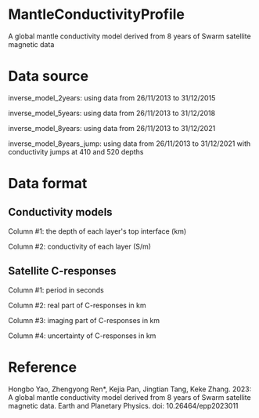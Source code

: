 # MantleConductivityProfile
A global mantle conductivity model derived from 8 years of Swarm satellite magnetic data

# Data source
inverse_model_2years: using data from 26/11/2013 to 31/12/2015

inverse_model_5years: using data from 26/11/2013 to 31/12/2018

inverse_model_8years: using data from 26/11/2013 to 31/12/2021

inverse_model_8years_jump: using data from 26/11/2013 to 31/12/2021 with conductivity jumps at 410 and 520 depths


# Data format
## Conductivity models
Column #1: the depth of each layer's top interface (km)

Column #2: conductivity of each layer (S/m)

## Satellite C-responses
Column #1: period in seconds

Column #2: real part of C-responses in km

Column #3: imaging part of C-responses in km

Column #4: uncertainty of C-responses in km

# Reference
Hongbo Yao, Zhengyong Ren*, Kejia Pan, Jingtian Tang, Keke Zhang. 2023: A global mantle conductivity model derived from 8 years of Swarm satellite magnetic data. Earth and Planetary Physics. doi: 10.26464/epp2023011